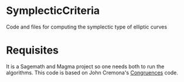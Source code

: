 # SymplecticCriteria
Code and files for computing the symplectic type of elliptic curves 

# Requisites
It is a Sagemath and Magma project so one needs both to run the algorithms. 
This code is based on John Cremona's [Congruences](https://github.com/JohnCremona/congruences) code. 

